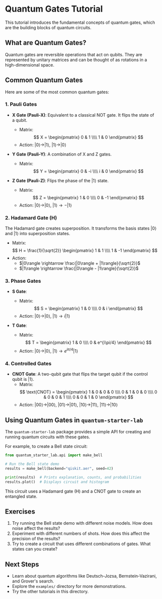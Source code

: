 # Quantum Gates Tutorial

This tutorial introduces the fundamental concepts of quantum gates, which are the building blocks of quantum circuits.

## What are Quantum Gates?

Quantum gates are reversible operations that act on qubits. They are represented by unitary matrices and can be thought of as rotations in a high-dimensional space.

## Common Quantum Gates

Here are some of the most common quantum gates:

### 1. Pauli Gates

- **X Gate (Pauli-X)**: Equivalent to a classical NOT gate. It flips the state of a qubit.
  - Matrix: 
    $$
    X = \begin{pmatrix}
    0 & 1 \\\\
    1 & 0
    \end{pmatrix}
    $$
  - Action: $|0\rangle \rightarrow |1\rangle$, $|1\rangle \rightarrow |0\rangle$

- **Y Gate (Pauli-Y)**: A combination of X and Z gates.
  - Matrix: 
    $$
    Y = \begin{pmatrix}
    0 & -i \\\\
    i & 0
    \end{pmatrix}
    $$

- **Z Gate (Pauli-Z)**: Flips the phase of the $|1\rangle$ state.
  - Matrix: 
    $$
    Z = \begin{pmatrix}
    1 & 0 \\\\
    0 & -1
    \end{pmatrix}
    $$
  - Action: $|0\rangle \rightarrow |0\rangle$, $|1\rangle \rightarrow -|1\rangle$

### 2. Hadamard Gate (H)

The Hadamard gate creates superposition. It transforms the basis states $|0\rangle$ and $|1\rangle$ into superposition states.

- Matrix: 
  $$
  H = \frac{1}{\sqrt{2}} \begin{pmatrix}
  1 & 1 \\\\
  1 & -1
  \end{pmatrix}
  $$
- Action: 
  - $|0\rangle \rightarrow \frac{|0\rangle + |1\rangle}{\sqrt{2}}$
  - $|1\rangle \rightarrow \frac{|0\rangle - |1\rangle}{\sqrt{2}}$

### 3. Phase Gates

- **S Gate**: 
  - Matrix: 
    $$
    S = \begin{pmatrix}
    1 & 0 \\\\
    0 & i
    \end{pmatrix}
    $$
  - Action: $|0\rangle \rightarrow |0\rangle$, $|1\rangle \rightarrow i|1\rangle$

- **T Gate**: 
  - Matrix: 
    $$
    T = \begin{pmatrix}
    1 & 0 \\\\
    0 & e^{i\pi/4}
    \end{pmatrix}
    $$
  - Action: $|0\rangle \rightarrow |0\rangle$, $|1\rangle \rightarrow e^{i\pi/4}|1\rangle$

### 4. Controlled Gates

- **CNOT Gate**: A two-qubit gate that flips the target qubit if the control qubit is $|1\rangle$.
  - Matrix: 
    $$
    \text{CNOT} = \begin{pmatrix}
    1 & 0 & 0 & 0 \\\\
    0 & 1 & 0 & 0 \\\\
    0 & 0 & 0 & 1 \\\\
    0 & 0 & 1 & 0
    \end{pmatrix}
    $$
  - Action: $|00\rangle \rightarrow |00\rangle$, $|01\rangle \rightarrow |01\rangle$, $|10\rangle \rightarrow |11\rangle$, $|11\rangle \rightarrow |10\rangle$

## Using Quantum Gates in `quantum-starter-lab`

The `quantum-starter-lab` package provides a simple API for creating and running quantum circuits with these gates.

For example, to create a Bell state circuit:

```python
from quantum_starter_lab.api import make_bell

# Run the Bell state demo
results = make_bell(backend="qiskit.aer", seed=42)

print(results)  # Prints explanation, counts, and probabilities
results.plot()  # Displays circuit and histogram
```

This circuit uses a Hadamard gate (H) and a CNOT gate to create an entangled state.

## Exercises

1.  Try running the Bell state demo with different noise models. How does noise affect the results?
2.  Experiment with different numbers of shots. How does this affect the precision of the results?
3.  Try to create a circuit that uses different combinations of gates. What states can you create?

## Next Steps

- Learn about quantum algorithms like Deutsch-Jozsa, Bernstein-Vazirani, and Grover's search.
- Explore the `examples/` directory for more demonstrations.
- Try the other tutorials in this directory.